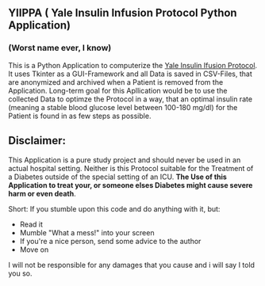 ## YIIPPA ( Yale Insulin Infusion Protocol Python Application)
### (Worst name ever, I know)

This is a Python Application to computerize the [Yale Insulin Ifusion Protocol](https://www.researchgate.net/figure/Yale-Insulin-Infusion-Protocol_fig1_7774851).
It uses Tkinter as a GUI-Framework and all Data is saved in CSV-Files, that are anonymized and archived when a Patient is removed from the Application. Long-term goal for this Apllication would be 
to use the collected Data to optimze the Protocol in a way, that an optimal insulin rate (meaning a stable blood glucose level between 100-180 mg/dl) for the Patient is found in as few steps as possible.

## Disclaimer:
This Application is a pure study project and should never be used in an actual hospital setting.
Neither is this Protocol suitable for the Treatment of a Diabetes outside of the special setting
of an ICU. **The Use of this Application to treat your, or someone elses Diabetes might cause severe harm or even death**. 

Short: If you stumble upon this code and do anything with it, but:
- Read it
- Mumble "What a mess!" into your screen
- If you're a nice person, send some advice to the author
- Move on

I will not be responsible for any damages that you cause and i will say I told you so.